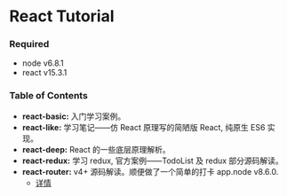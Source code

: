 # React Tutorial


### Required

* node v6.8.1
* react v15.3.1

### Table of Contents

* **react-basic:** 入门学习案例。
* **react-like:** 学习笔记——仿 React 原理写的简陋版 React, 纯原生 ES6 实现。
* **react-deep:** React 的一些底层原理解析。
* **react-redux:** 学习 redux, 官方案例——TodoList 及 redux 部分源码解读。
* **react-router:** v4+ 源码解读。顺便做了一个简单的打卡 app.node v8.6.0.
  * [详情]('./react-router-deep')
